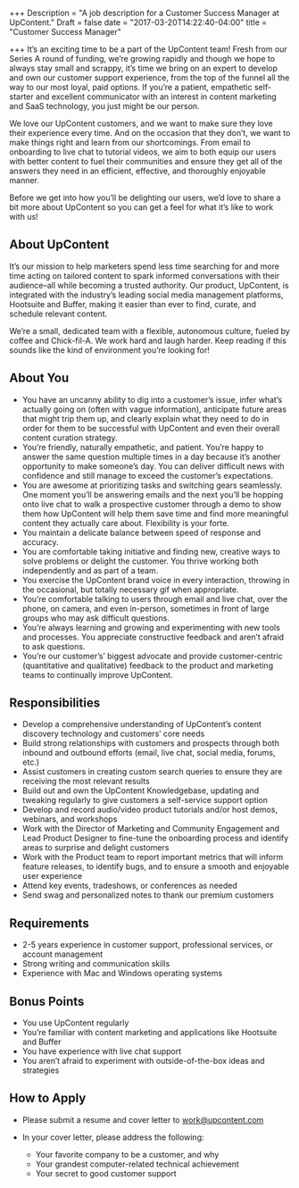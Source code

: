 +++
Description = "A job description for a Customer Success Manager at UpContent."
Draft = false
date = "2017-03-20T14:22:40-04:00"
title = "Customer Success Manager"

+++
It’s an exciting time to be a part of the UpContent team! Fresh from our Series A round of funding, we’re growing rapidly and though we hope to always stay small and scrappy, it’s time we bring on an expert to develop and own our customer support experience, from the top of the funnel all the way to our most loyal, paid options. If you’re a patient, empathetic self-starter and excellent communicator with an interest in content marketing and SaaS technology, you just might be our person.

We love our UpContent customers, and we want to make sure they love their experience every time. And on the occasion that they don’t, we want to make things right and learn from our shortcomings. From email to onboarding to live chat to tutorial videos, we aim to both equip our users with better content to fuel their communities and ensure they get all of the answers they need in an efficient, effective, and thoroughly enjoyable manner.

Before we get into how you’ll be delighting our users, we’d love to share a bit more about UpContent so you can get a feel for what it’s like to work with us!

## About UpContent

It’s our mission to help marketers spend less time searching for and more time acting on tailored content to spark informed conversations with their audience–all while becoming a trusted authority. Our product, UpContent, is integrated with the industry’s leading social media management platforms, Hootsuite and Buffer, making it easier than ever to find, curate, and schedule relevant content.

We’re a small, dedicated team with a flexible, autonomous culture, fueled by coffee and Chick-fil-A. We work hard and laugh harder. Keep reading if this sounds like the kind of environment you’re looking for!

## About You
* You have an uncanny ability to dig into a customer’s issue, infer what’s actually going on (often with vague information), anticipate future areas that might trip them up, and clearly explain what they need to do in order for them to be successful with UpContent and even their overall content curation strategy.
* You’re friendly, naturally empathetic, and patient. You’re happy to answer the same question multiple times in a day because it’s another opportunity to make someone’s day. You can deliver difficult news with confidence and still manage to exceed the customer’s expectations.
* You are awesome at prioritizing tasks and switching gears seamlessly. One moment you’ll be answering emails and the next you’ll be hopping onto live chat to walk a prospective customer through a demo to show them how UpContent will help them save time and find more meaningful content they actually care about. Flexibility is your forte.
* You maintain a delicate balance between speed of response and accuracy.
* You are comfortable taking initiative and finding new, creative ways to solve problems or delight the customer. You thrive working both independently and as part of a team.
* You exercise the UpContent brand voice in every interaction, throwing in the occasional, but totally necessary gif when appropriate.
* You’re comfortable talking to users through email and live chat, over the phone, on camera, and even in-person, sometimes in front of large groups who may ask difficult questions.
* You’re always learning and growing and experimenting with new tools and processes. You appreciate constructive feedback and aren’t afraid to ask questions.
* You’re our customer’s’ biggest advocate and provide customer-centric (quantitative and qualitative) feedback to the product and marketing teams to continually improve UpContent.

## Responsibilities
* Develop a comprehensive understanding of UpContent’s content discovery technology and customers’ core needs
* Build strong relationships with customers and prospects through both inbound and outbound efforts (email, live chat, social media, forums, etc.)
* Assist customers in creating custom search queries to ensure they are receiving the most relevant results
* Build out and own the UpContent Knowledgebase, updating and tweaking regularly to give customers a self-service support option
* Develop and record audio/video product tutorials and/or host demos, webinars, and workshops
* Work with the Director of Marketing and Community Engagement and Lead Product Designer to fine-tune the onboarding process and identify areas to surprise and delight customers
* Work with the Product team to report important metrics that will inform feature releases, to identify bugs, and to ensure a smooth and enjoyable user experience
* Attend key events, tradeshows, or conferences as needed
* Send swag and personalized notes to thank our premium customers

## Requirements
* 2-5 years experience in customer support, professional services, or account management
* Strong writing and communication skills
* Experience with Mac and Windows operating systems

## Bonus Points
* You use UpContent regularly
* You’re familiar with content marketing and applications like Hootsuite and Buffer
* You have experience with live chat support
* You aren’t afraid to experiment with outside-of-the-box ideas and strategies

## How to Apply
* Please submit a resume and cover letter to <a href="mailto:work@upcontent.com">work@upcontent.com</a>
* In your cover letter, please address the following:
  
  * Your favorite company to be a customer, and why
  * Your grandest computer-related technical achievement
  * Your secret to good customer support
